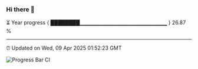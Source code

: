 ### Hi there 👋

⏳ Year progress { ████████▁▁▁▁▁▁▁▁▁▁▁▁▁▁▁▁▁▁▁▁▁▁ } 26.87 %

---

⏰ Updated on Wed, 09 Apr 2025 01:52:23 GMT

![Progress Bar CI](https://github.com/ZhaoGui/ZhaoGui/workflows/Progress%20Bar%20CI/badge.svg)
